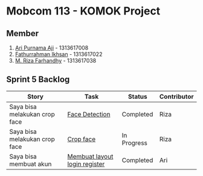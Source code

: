 # Mobcom 113 - KOMOK Project

## Member
1. [Ari Purnama Aji](https://github.com/AriPurnamaAji) - 1313617008
2. [Fathurrahman Ikhsan](https://github.com/rubischoco) - 1313617022
3. [M. Riza Farhandhy](https://github.com/MRizaF) - 1313617038

## Sprint 5 Backlog

| Story | Task | Status | Contributor |
|-------|------|--------|-------------|
| Saya bisa melakukan crop face | [Face Detection](https://github.com/rubischoco/KOMOKProject/issues/11) | Completed | Riza |
| Saya bisa melakukan crop face | [Crop face](https://github.com/rubischoco/KOMOKProject/issues/12) | In Progress | Riza |
| Saya bisa membuat akun | [Membuat layout login register](https://github.com/rubischoco/KOMOKProject/issues/10) | Completed | Ari |


